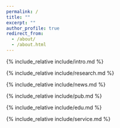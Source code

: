 ```yaml
---
permalink: /
title: ""
excerpt: ""
author_profile: true
redirect_from: 
  - /about/
  - /about.html
---
```


<span class='anchor' id='about-me'></span>

{% include_relative include/intro.md %}

{% include_relative include/research.md %}

{% include_relative include/news.md %}

{% include_relative include/pub.md %}

{% include_relative include/edu.md %}

{% include_relative include/service.md %}

<div id="clustr_globe_container" style="width: 300px; height: 300px;">
    <script type="text/javascript" id="clstr_globe" src="//clustrmaps.com/globe.js?d=LVRpiHPJ9EccKrDygKWKGugARtYro9yYdqJPLypNKYE"></script>
</div>

<style>
    #clustr_globe_container {
        width: 50px; 
        height: 50px; 
    }
</style>
